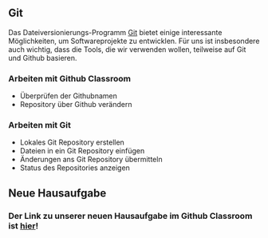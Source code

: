 ## Git

Das Dateiversionierungs-Programm [Git](https://www.git-scm.com/) bietet einige interessante Möglichkeiten, um Softwareprojekte zu entwicklen. Für uns ist insbesondere auch wichtig, dass die Tools, die wir verwenden wollen, teilweise auf Git und Github basieren.

### Arbeiten mit Github Classroom
+ Überprüfen der Githubnamen
+ Repository über Github verändern


### Arbeiten mit Git

+ Lokales Git Repository erstellen
+ Dateien in ein Git Repository einfügen
+ Änderungen ans Git Repository übermitteln
+ Status des Repositories anzeigen

## Neue Hausaufgabe

### Der Link zu unserer neuen Hausaufgabe im Github Classroom ist [hier]()!
